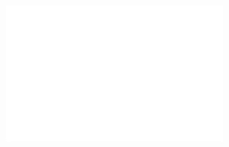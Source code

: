 <!-- Trungquandev -->
<a href="#" target="_blank">
  <img src="svg/nthaidev.svg" width="1200" alt="Click to see the source" />
</a>